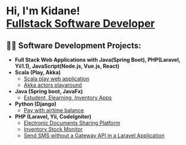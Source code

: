 <h1>Hi, I'm Kidane! <br/><a href="https://github.com/kidane-gebremedhin">Fullstack Software Developer</a></h1>

<h2>👨‍💻 Software Development Projects:</h2>

- <b>Full Stack Web Applications with Java(Spring Boot), PHP(Laravel, Yii1.1), JavaScript(Node.js, Vue.js, React)</b>
- <b>Scala (Play, Akka)</b>
  - [Scala play web application](https://github.com/kidane-gebremedhin/Scala-play-webapp)
  - [Akka actors playaround](https://github.com/kidane-gebremedhin/Akka-actors-playaround-SCALA)
- <b>Java (Spring boot, JavaFx)</b>
  - [Estudent, Elearning, Inventory Apps](https://github.com/kidane-gebremedhin/JavaApps)
- <b>Python (Django)</b>
  - [Pay with airtime balance](https://github.com/kidane-gebremedhin/Paywith-Airtime-Balance-Django)
- <b>PHP (Laravel, Yii, CodeIgniter)</b>
  - [Electronic Documents Sharing Platform](https://github.com/kidane-gebremedhin/edms)
  - [Inventory Stock Monitor](https://github.com/kidane-gebremedhin/stock)
  - [Send SMS without a Gateway API in a Laravel Application](https://github.com/kidane-gebremedhin/SMS_APP)

<!--
**kidane-gebremedhin/kidane-gebremedhin** is a ✨ _special_ ✨ repository because its `README.md` (this file) appears on your GitHub profile.

Here are some ideas to get you started:

- 🔭 I’m currently working on ...
- 🌱 I’m currently learning ...
- 👯 I’m looking to collaborate on ...
- 🤔 I’m looking for help with ...
- 💬 Ask me about ...
- 📫 How to reach me: ...
- 😄 Pronouns: ...
- ⚡ Fun fact: ...
-->

